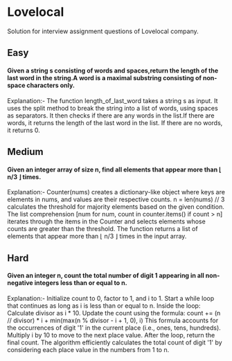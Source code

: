 # Lovelocal
Solution for interview assignment questions of Lovelocal company.
## Easy
#### Given a string s consisting of words and spaces,return the length of the last word in the string.A word is a maximal substring consisting of non-space characters only.
Explanation:-
The function length_of_last_word takes a string s as input.
It uses the split method to break the string into a list of words, using spaces as separators.
It then checks if there are any words in the list.If there are words, it returns the length of the last word in the list.
If there are no words, it returns 0.

## Medium
#### Given an integer array of size n, find all elements that appear more than ⌊ n/3 ⌋ times.
Explanation:-
Counter(nums) creates a dictionary-like object where keys are elements in nums, and values are their respective counts.
n = len(nums) // 3 calculates the threshold for majority elements based on the given condition.
The list comprehension [num for num, count in counter.items() if count > n] iterates through the items in the Counter and selects elements whose counts are greater than the threshold.
The function returns a list of elements that appear more than ⌊ n/3 ⌋ times in the input array.

## Hard
#### Given an integer n, count the total number of digit 1 appearing in all non-negative integers less than or equal to n.
Explanation:-
Initialize count to 0, factor to 1, and i to 1.
Start a while loop that continues as long as i is less than or equal to n.
Inside the loop:
Calculate divisor as i * 10.
Update the count using the formula:
count += (n // divisor) * i + min(max(n % divisor - i + 1, 0), i)
This formula accounts for the occurrences of digit '1' in the current place (i.e., ones, tens, hundreds).
Multiply i by 10 to move to the next place value.
After the loop, return the final count.
The algorithm efficiently calculates the total count of digit '1' by considering each place value in the numbers from 1 to n.
